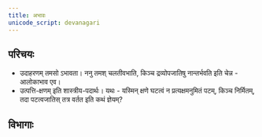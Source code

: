 ```yaml
---
title: अभावः
unicode_script: devanagari
---
```


## परिचयः
- उदाहरणम् तमसो ऽभावता। ननु तमश् चलतीवभाति, किञ्च द्रव्योपजातिषु नान्तर्भवति इति चेन्न - आलोकाभाव एव।
- उत्पत्ति-क्षणम् इति शास्त्रीय-पदार्थः। यथः - यस्मिन् क्षणे घटत्वं न प्रत्यक्षमनुमितं पटम्, किञ्च निर्मितम्, तदा पटत्वजातिस् तत्र वर्तत इति कथं ज्ञेयम्?

## विभागाः
<div class="spreadsheet" src="../abhAvaH.json"> </div>  

